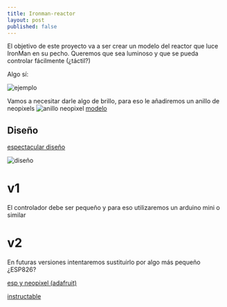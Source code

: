 ```yaml
---
title: Ironman-reactor
layout: post
published: false
---
```


El objetivo de este proyecto va a ser crear un modelo del reactor que luce IronMan en su pecho.
Queremos que sea luminoso y que se pueda controlar fácilmente (¿táctil?)

Algo sí:

![ejemplo](http://cdn.instructables.com/FHZ/QB4U/HJUWSJDV/FHZQB4UHJUWSJDV.MEDIUM.jpg)

Vamos a necesitar darle algo de brillo, para eso le añadiremos un anillo de neopixels
![anillo neopixel](https://d2t1xqejof9utc.cloudfront.net/screenshots/pics/88513dc83c30c3ca4293f5917182340e/medium.bmp)
[modelo](https://grabcad.com/library/tag/neopixel)

## Diseño

[espectacular diseño](http://xrobots.co.uk/arc2/)

![diseño](http://xrobots.co.uk/arc2/arc03_sm.jpg)
# v1

El controlador debe ser pequeño y para eso utilizaremos un arduino mini o similar 

# v2

En futuras versiones intentaremos sustituirlo por algo más pequeño ¿ESP826?

[esp y neopixel (adafruit)](https://blog.adafruit.com/2015/06/30/updated-neopixel-support-for-esp8266-and-arduino-zero/)

[instructable](http://www.instructables.com/id/ESP8266-with-Neopixeles/)